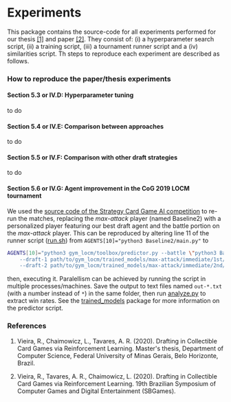 # Experiments

This package contains the source-code for all experiments performed for our thesis <a href="#vieira2020a">[1]</a> 
and paper <a href="#vieira2020b">[2]</a>. They consist of: (i) a hyperparameter search script, (ii) a training 
script, (iii) a tournament runner script and a (iv) similarities script. Th steps to reproduce each experiment are
described as follows.


### How to reproduce the paper/thesis experiments

#### Section 5.3 or IV.D: Hyperparameter tuning

to do

#### Section 5.4 or IV.E: Comparison between approaches

to do

#### Section 5.5 or IV.F: Comparison with other draft strategies

to do

#### Section 5.6 or IV.G: Agent improvement in the CoG 2019 LOCM tournament

We used the 
[source code of the Strategy Card Game AI competition](https://github.com/acatai/Strategy-Card-Game-AI-Competition/tree/master/contest-2019-08-COG) 
to re-run the matches, replacing the *max-attack* player (named Baseline2) with a personalized player featuring 
our best draft agent and the battle portion on the *max-attack* player. This can be reproduced by altering line 
11 of the runner script 
([run.sh](https://github.com/acatai/Strategy-Card-Game-AI-Competition/blob/master/contest-2019-08-COG/run.sh))
from `AGENTS[10]="python3 Baseline2/main.py"` to
```bash
AGENTS[10]="python3 gym_locm/toolbox/predictor.py --battle \"python3 Baseline2/main.py\" \
    --draft-1 path/to/gym_locm/trained_models/max-attack/immediate/1st/6.json \
    --draft-2 path/to/gym_locm/trained_models/max-attack/immediate/2nd/8.json
```
then, executing it. Paralellism can be achieved by running the script in multiple processes/machines. Save the 
output to text files named `out-*.txt` (with a number instead of `*`) in the same folder, then run 
[analyze.py](https://github.com/acatai/Strategy-Card-Game-AI-Competition/blob/master/contest-2019-08-COG/analyze.py) 
to extract win rates.
See the [trained_models](https://github.com/ronaldosvieira/gym-locm/tree/master/gym_locm/trained_models) 
package for more information on the predictor script.

### References

1. <span id="vieira2020a">Vieira, R., Chaimowicz, L., Tavares, A. R. (2020). Drafting in Collectible Card Games via 
Reinforcement Learning. Master's thesis, Department of Computer Science, Federal University 
of Minas Gerais, Belo Horizonte, Brazil.</span>

2. <span id="vieira2020b">Vieira, R., Tavares, A. R., Chaimowicz, L. (2020). Drafting in 
Collectible Card Games via Reinforcement Learning. 19th Brazilian Symposium of Computer Games
and Digital Entertainment (SBGames).</span>
